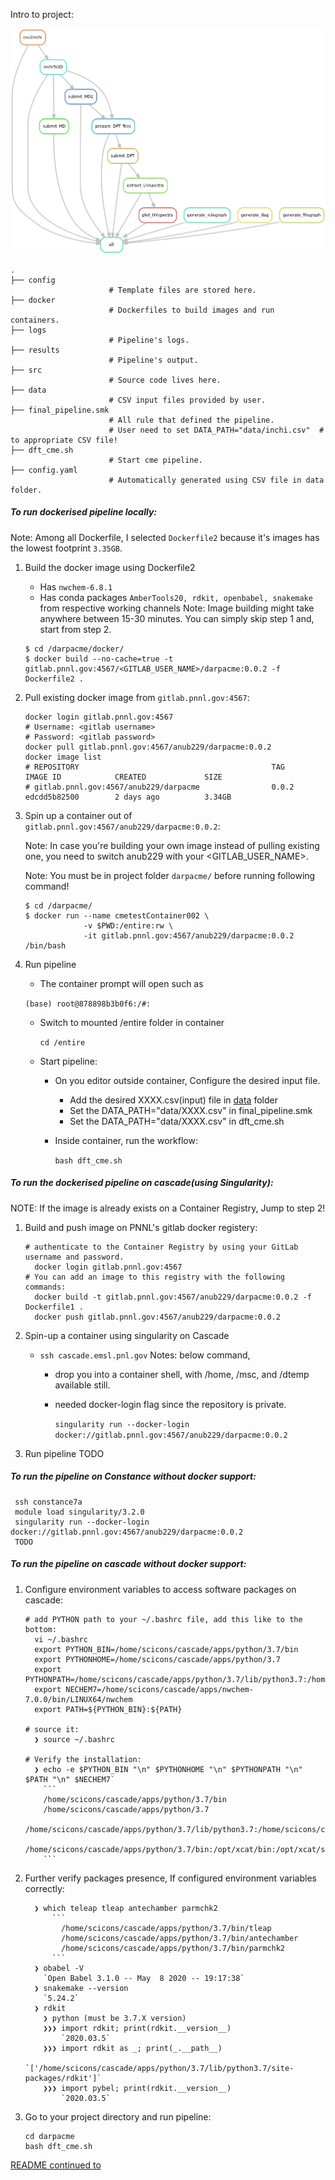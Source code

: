 
Intro to project:

![alt text](../logs/cme_rulegraph.png)
```
.
├── config
                      # Template files are stored here.
├── docker
                      # Dockerfiles to build images and run containers.
├── logs
                      # Pipeline's logs.
├── results
                      # Pipeline's output.
├── src
                      # Source code lives here.
├── data
                      # CSV input files provided by user. 
├── final_pipeline.smk
                      # All rule that defined the pipeline.
                      # User need to set DATA_PATH="data/inchi.csv"  # to appropriate CSV file!
├── dft_cme.sh
                      # Start cme pipeline.
├── config.yaml
                      # Automatically generated using CSV file in data folder.
```

##### To run dockerised pipeline locally:

Note: Among all Dockerfile, I selected `Dockerfile2` because it's images has the lowest footprint `3.35GB`.

1. Build the docker image using Dockerfile2
   - Has `nwchem-6.8.1`    
   - Has conda packages `AmberTools20, rdkit, openbabel, snakemake` from respective working channels
Note: Image building might take anywhere between 15-30 minutes. You can simply skip step 1 and, start from step 2.
   ```
   $ cd /darpacme/docker/
   $ docker build --no-cache=true -t gitlab.pnnl.gov:4567/<GITLAB_USER_NAME>/darpacme:0.0.2 -f Dockerfile2 .
   ```
2. Pull existing docker image from `gitlab.pnnl.gov:4567`:
   ```
   docker login gitlab.pnnl.gov:4567
   # Username: <gitlab username>
   # Password: <gitlab password>
   docker pull gitlab.pnnl.gov:4567/anub229/darpacme:0.0.2
   docker image list
   # REPOSITORY                                           TAG                 IMAGE ID            CREATED             SIZE
   # gitlab.pnnl.gov:4567/anub229/darpacme                0.0.2               edcdd5b82500        2 days ago          3.34GB
   ```
3. Spin up a container out of `gitlab.pnnl.gov:4567/anub229/darpacme:0.0.2`:

   Note: In case you're building your own image instead of pulling existing one, you need to switch anub229 with your <GITLAB_USER_NAME>.
   
   Note: You must be in project folder `darpacme/` before running following command!
   
    ```
    $ cd /darpacme/
    $ docker run --name cmetestContainer002 \
                 -v $PWD:/entire:rw \
                 -it gitlab.pnnl.gov:4567/anub229/darpacme:0.0.2 /bin/bash
    ```
4. Run pipeline
   - The container prompt will open such as 
  
   `(base) root@878898b3b0f6:/#:`
   - Switch to mounted /entire folder in container

     `cd /entire` 
   - Start pipeline:
      - On you editor outside container, Configure the desired input file.
        - Add the desired XXXX.csv(input) file in [data](data/) folder
        - Set the DATA_PATH="data/XXXX.csv" in final_pipeline.smk
        - Set the DATA_PATH="data/XXXX.csv" in dft_cme.sh
      - Inside container, run the workflow:
      
          `bash dft_cme.sh`
       
##### To run the dockerised pipeline on cascade(using Singularity):
NOTE: If the image is already exists on a Container Registry, Jump to step 2!
1. Build and push image on PNNL's gitlab docker registery:
    ```
    # authenticate to the Container Registry by using your GitLab username and password.
      docker login gitlab.pnnl.gov:4567
    # You can add an image to this registry with the following commands:
      docker build -t gitlab.pnnl.gov:4567/anub229/darpacme:0.0.2 -f Dockerfile1 .
      docker push gitlab.pnnl.gov:4567/anub229/darpacme:0.0.2
    ```
2. Spin-up a container using singularity on Cascade
   - `ssh cascade.emsl.pnl.gov`
   Notes: below command, 
      - drop you into a container shell, with /home, /msc, and /dtemp available still.
      - needed docker-login flag since the repository is private.
      
        `singularity run --docker-login docker://gitlab.pnnl.gov:4567/anub229/darpacme:0.0.2`

3. Run pipeline
   TODO            

##### To run the pipeline on Constance without docker support:  
     ssh constance7a
     module load singularity/3.2.0
     singularity run --docker-login docker://gitlab.pnnl.gov:4567/anub229/darpacme:0.0.2
     TODO

##### To run the pipeline on cascade without docker support:
    
1. Configure environment variables to access software packages on cascade: 
    ```
    # add PYTHON path to your ~/.bashrc file, add this like to the bottom:
      vi ~/.bashrc
      export PYTHON_BIN=/home/scicons/cascade/apps/python/3.7/bin
      export PYTHONHOME=/home/scicons/cascade/apps/python/3.7
      export PYTHONPATH=/home/scicons/cascade/apps/python/3.7/lib/python3.7:/home/scicons/cascade/apps/python/3.7/include/python3.7m:/home/scicons/cascade/apps/python/3.7/pkgs
      export NECHEM7=/home/scicons/cascade/apps/nwchem-7.0.0/bin/LINUX64/nwchem    
      export PATH=${PYTHON_BIN}:${PATH}
    
    # source it:
      ❯ source ~/.bashrc
    
    # Verify the installation:
      ❯ echo -e $PYTHON_BIN "\n" $PYTHONHOME "\n" $PYTHONPATH "\n" $PATH "\n" $NECHEM7`
        ```
        /home/scicons/cascade/apps/python/3.7/bin
        /home/scicons/cascade/apps/python/3.7
        /home/scicons/cascade/apps/python/3.7/lib/python3.7:/home/scicons/cascade/apps/python/3.7/include/python3.7m:/home/scicons/cascade/apps/python/3.7/pkgs
        /home/scicons/cascade/apps/python/3.7/bin:/opt/xcat/bin:/opt/xcat/sbin:/msc/apps/compilers/intel_parallel_studio/impi/5.1.2.150/bin64:/msc/apps/compilers/intel/14.0.3/composer_xe_2013_sp1.3.174/bin/intel64:/msc/bin:/msc/cascade/bin:/msc/cascade/moab/current/bin:/home/scicons/cascade/bin:/usr/local/bin:/usr/bin:/usr/local/sbin:/usr/sbin:/opt/hpss/bin:/home/anub229/.local/bin:/home/anub229/bin
        ```
    ```
2. Further verify packages presence, If configured environment variables correctly:
    ```
      ❯ which teleap tleap antechamber parmchk2
          ```
            /home/scicons/cascade/apps/python/3.7/bin/tleap
            /home/scicons/cascade/apps/python/3.7/bin/antechamber
            /home/scicons/cascade/apps/python/3.7/bin/parmchk2
          ```
      ❯ obabel -V
        `Open Babel 3.1.0 -- May  8 2020 -- 19:17:38`
      ❯ snakemake --version
        `5.24.2`
      ❯ rdkit 
        ❯ python (must be 3.7.X version) 
        ❯❯❯ import rdkit; print(rdkit.__version__)
            `2020.03.5`
        ❯❯❯ import rdkit as _; print(_.__path__)
            `['/home/scicons/cascade/apps/python/3.7/lib/python3.7/site-packages/rdkit']`
        ❯❯❯ import pybel; print(rdkit.__version__)
            `2020.03.5`
    ```
3. Go to your project directory and run pipeline:
   ```
   cd darpacme
   bash dft_cme.sh
   ```
[README continued to ](devDocs/README.md)
